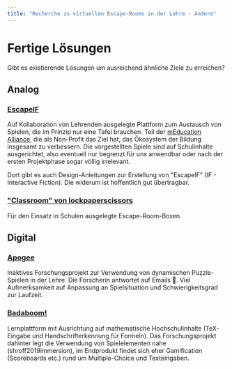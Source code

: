 ```yaml
---
title: "Recherche zu virtuellen Escape-Rooms in der Lehre - Andere"
---
```


# Fertige Lösungen

Gibt es existierende Lösungen um ausreichend ähnliche Ziele zu erreichen?

## Analog

### [EscapeIF](https://www.becauseplaymatters.com/escapeif)

Auf Kollaboration von Lehrenden ausgelegte Plattform zum Austausch von Spielen, die im Prinzip nur eine Tafel brauchen.
Teil der [mEducation Alliance](https://meducationalliance.org/ed-storytelling-games/), die als Non-Profit das Ziel hat, das Ökosystem der Bildung insgesamt zu verbessern.
Die vorgestellten Spiele sind auf Schulinhalte ausgerichtet, also eventuell nur begrenzt für uns anwendbar oder nach der ersten Projektphase sogar völlig irrelevant.

Dort gibt es auch Design-Anleitungen zur Erstellung von "EscapeIF" (IF - Interactive Fiction). Die widerum ist hoffentlich gut übertragbar.

### ["Classroom" von lockpaperscissors](https://lockpaperscissors.co/printable-worksheet-games)

Für den Einsatz in Schulen ausgelegte Escape-Room-Boxen.

## Digital

### [Apogee](https://web.archive.org/web/20240131152124/https://apogee.online/)

Inaktives Forschungsprojekt zur Verwendung von dynamischen Puzzle-Spielen in der Lehre. Die Forscherin antwortet auf Emails 🤞.
Viel Aufmerksamkeit auf Anpassung an Spielsituation und Schwierigkeitsgrad zur Laufzeit.

### [Badaboom!](https://www.polyu.edu.hk/kteo/knowledge-transfer/innovations-and-technologies/technology-search/4-smart-cities-and-information-technology/4_ama_02_0920/)

Lernplattform mit Ausrichtung auf mathematische Hochschulinhalte (TeX-Eingabe und Handschrifterkennung für Formeln). Das Forschungsprojekt dahinter legt die Verwendung von Spielelementen nahe (shroff2019immersion), im Endprodukt findet sich eher Gamification (Scoreboards etc.) rund um Multiple-Choice und Texteingaben.
